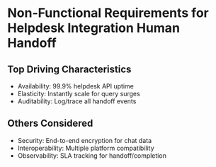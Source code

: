 # Non-Functional Requirements for Helpdesk Integration Human Handoff

## Top Driving Characteristics
- Availability: 99.9% helpdesk API uptime
- Elasticity: Instantly scale for query surges
- Auditability: Log/trace all handoff events

## Others Considered
- Security: End-to-end encryption for chat data
- Interoperability: Multiple platform compatibility
- Observability: SLA tracking for handoff/completion
